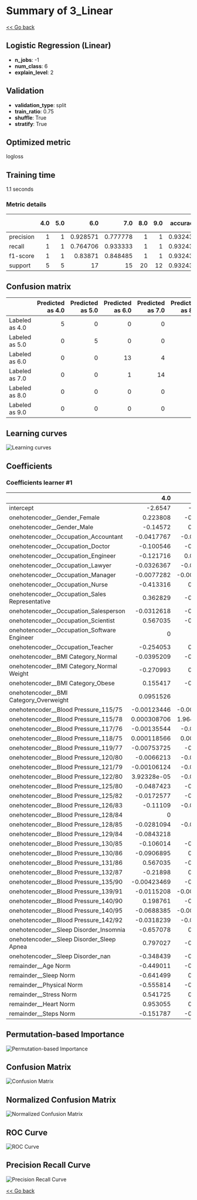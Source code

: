# Summary of 3_Linear

[<< Go back](../README.md)


## Logistic Regression (Linear)
- **n_jobs**: -1
- **num_class**: 6
- **explain_level**: 2

## Validation
 - **validation_type**: split
 - **train_ratio**: 0.75
 - **shuffle**: True
 - **stratify**: True

## Optimized metric
logloss

## Training time

1.1 seconds

### Metric details
|           |   4.0 |   5.0 |       6.0 |       7.0 |   8.0 |   9.0 |   accuracy |   macro avg |   weighted avg |   logloss |
|:----------|------:|------:|----------:|----------:|------:|------:|-----------:|------------:|---------------:|----------:|
| precision |     1 |     1 |  0.928571 |  0.777778 |     1 |     1 |   0.932432 |    0.951058 |       0.938546 |  0.220068 |
| recall    |     1 |     1 |  0.764706 |  0.933333 |     1 |     1 |   0.932432 |    0.949673 |       0.932432 |  0.220068 |
| f1-score  |     1 |     1 |  0.83871  |  0.848485 |     1 |     1 |   0.932432 |    0.947866 |       0.932234 |  0.220068 |
| support   |     5 |     5 | 17        | 15        |    20 |    12 |   0.932432 |   74        |      74        |  0.220068 |


## Confusion matrix
|                |   Predicted as 4.0 |   Predicted as 5.0 |   Predicted as 6.0 |   Predicted as 7.0 |   Predicted as 8.0 |   Predicted as 9.0 |
|:---------------|-------------------:|-------------------:|-------------------:|-------------------:|-------------------:|-------------------:|
| Labeled as 4.0 |                  5 |                  0 |                  0 |                  0 |                  0 |                  0 |
| Labeled as 5.0 |                  0 |                  5 |                  0 |                  0 |                  0 |                  0 |
| Labeled as 6.0 |                  0 |                  0 |                 13 |                  4 |                  0 |                  0 |
| Labeled as 7.0 |                  0 |                  0 |                  1 |                 14 |                  0 |                  0 |
| Labeled as 8.0 |                  0 |                  0 |                  0 |                  0 |                 20 |                  0 |
| Labeled as 9.0 |                  0 |                  0 |                  0 |                  0 |                  0 |                 12 |

## Learning curves
![Learning curves](learning_curves.png)

## Coefficients

### Coefficients learner #1
|                                                |          4.0 |          5.0 |          6.0 |        7.0 |          8.0 |          9.0 |
|:-----------------------------------------------|-------------:|-------------:|-------------:|-----------:|-------------:|-------------:|
| intercept                                      | -2.6547      | -1.75648     |  0.23645     |  2.22206   |  2.03864     | -0.0859765   |
| onehotencoder__Gender_Female                   |  0.223808    | -0.251679    | -0.70877     |  0.297085  | -0.175472    |  0.615029    |
| onehotencoder__Gender_Male                     | -0.14572     |  0.143951    |  0.376642    | -0.174598  |  0.0620987   | -0.262374    |
| onehotencoder__Occupation_Accountant           | -0.0417767   | -0.0760976   | -0.399526    | -0.0810344 |  0.278088    |  0.320347    |
| onehotencoder__Occupation_Doctor               | -0.100546    | -0.211713    |  0.202044    |  1.30655   | -1.34948     |  0.153148    |
| onehotencoder__Occupation_Engineer             | -0.121716    |  0.0788023   | -0.339857    | -0.406731  |  0.636524    |  0.152978    |
| onehotencoder__Occupation_Lawyer               | -0.0326367   | -0.0657327   | -0.377289    |  0.20951   |  0.351792    | -0.0856438   |
| onehotencoder__Occupation_Manager              | -0.0077282   | -0.00491249  | -0.0116207   |  0.0895373 | -0.0328188   | -0.0324571   |
| onehotencoder__Occupation_Nurse                | -0.413316    |  0.421934    |  0.588815    | -0.664899  |  0.187438    | -0.119971    |
| onehotencoder__Occupation_Sales Representative |  0.362829    | -0.102819    | -0.257179    | -0.0030234 | -8.87041e-05 |  0.000281234 |
| onehotencoder__Occupation_Salesperson          | -0.0312618   | -0.222033    |  0.962676    | -0.639449  | -0.0702163   |  0.000283771 |
| onehotencoder__Occupation_Scientist            |  0.567035    | -0.191465    | -0.298792    | -0.0774395 | -0.000574027 |  0.00123526  |
| onehotencoder__Occupation_Software Engineer    |  0           |  0           |  0           |  0         |  0           |  0           |
| onehotencoder__Occupation_Teacher              | -0.254053    |  0.413558    | -0.0196959   |  0.210291  | -0.0552673   | -0.294832    |
| onehotencoder__BMI Category_Normal             | -0.0395209   | -0.306514    | -0.0669581   | -0.106604  |  0.605263    | -0.0856663   |
| onehotencoder__BMI Category_Normal Weight      | -0.270993    |  0.442018    | -0.146159    | -0.48404   |  0.320051    |  0.139122    |
| onehotencoder__BMI Category_Obese              |  0.155417    | -0.591892    |  0.331707    |  0.0281623 | -0.0235466   |  0.100153    |
| onehotencoder__BMI Category_Overweight         |  0.0951526   |  0.32408     | -0.12506     |  0.477869  | -0.62766     | -0.144382    |
| onehotencoder__Blood Pressure_115/75           | -0.00123446  | -0.00769413  | -0.0233603   | -0.454267  |  0.7216      | -0.235044    |
| onehotencoder__Blood Pressure_115/78           |  0.000308706 |  1.96417e-05 |  0.000165982 | -0.067888  | -0.527432    |  0.594826    |
| onehotencoder__Blood Pressure_117/76           | -0.00135544  | -0.0206892   |  0.274247    | -0.144626  |  0.00853618  | -0.116113    |
| onehotencoder__Blood Pressure_118/75           |  0.000118566 |  0.00012832  |  0.000118445 | -0.0476824 | -0.0289385   |  0.0762555   |
| onehotencoder__Blood Pressure_119/77           | -0.00753725  | -0.011446    | -0.0416589   | -0.262596  |  0.383396    | -0.0601585   |
| onehotencoder__Blood Pressure_120/80           | -0.0066213   | -0.0355699   | -0.209427    |  1.09194   | -0.639557    | -0.200765    |
| onehotencoder__Blood Pressure_121/79           | -0.00106124  | -0.0145503   | -0.0842983   | -0.111829  |  0.228956    | -0.0172169   |
| onehotencoder__Blood Pressure_122/80           |  3.92328e-05 | -0.0020451   | -0.00846241  | -0.139117  |  0.233367    | -0.0837818   |
| onehotencoder__Blood Pressure_125/80           | -0.0487423   | -0.102123    |  0.400421    | -0.479636  | -0.157918    |  0.387999    |
| onehotencoder__Blood Pressure_125/82           | -0.0172577   | -0.047574    | -0.245827    |  0.784716  | -0.288164    | -0.185893    |
| onehotencoder__Blood Pressure_126/83           | -0.11109     | -0.0957676   |  0.394217    | -0.148708  | -0.0369743   | -0.00167661  |
| onehotencoder__Blood Pressure_128/84           |  0           |  0           |  0           |  0         |  0           |  0           |
| onehotencoder__Blood Pressure_128/85           | -0.0281094   | -0.0350867   | -0.0461805   |  0.332383  | -0.198801    | -0.024205    |
| onehotencoder__Blood Pressure_129/84           | -0.0843218   |  1.03375     | -0.476897    | -0.463782  | -0.0092856   |  0.000535263 |
| onehotencoder__Blood Pressure_130/85           | -0.106014    | -0.552732    |  0.125406    | -0.111711  |  0.803724    | -0.158672    |
| onehotencoder__Blood Pressure_130/86           | -0.0906895   |  0.254358    | -0.0920171   | -0.0648469 | -0.00683185  |  2.77129e-05 |
| onehotencoder__Blood Pressure_131/86           |  0.567035    | -0.191465    | -0.298792    | -0.0774395 | -0.000574027 |  0.00123526  |
| onehotencoder__Blood Pressure_132/87           | -0.21898     |  0.677753    | -0.239586    | -0.204902  | -0.0144816   |  0.000197149 |
| onehotencoder__Blood Pressure_135/90           | -0.00423469  | -0.213314    | -0.15136     |  0.91029   | -0.303834    | -0.237546    |
| onehotencoder__Blood Pressure_139/91           | -0.0115208   | -0.00461788  |  6.43186e-06 | -0.123835  | -0.0125047   |  0.152472    |
| onehotencoder__Blood Pressure_140/90           |  0.198761    | -0.502758    |  0.361546    | -0.055019  | -0.00289932  |  0.000369351 |
| onehotencoder__Blood Pressure_140/95           | -0.0688385   | -0.00453743  |  0.441158    | -0.425151  | -0.197844    |  0.255213    |
| onehotencoder__Blood Pressure_142/92           | -0.0318239   | -0.0845163   | -0.0298448   |  0.207016  | -0.00814257  | -0.0526885   |
| onehotencoder__Sleep Disorder_Insomnia         | -0.657078    |  0.503989    |  0.107403    |  0.512642  | -0.185129    | -0.281826    |
| onehotencoder__Sleep Disorder_Sleep Apnea      |  0.797027    | -0.145579    | -0.25791     | -0.564334  | -0.118977    |  0.289773    |
| onehotencoder__Sleep Disorder_nan              | -0.348439    | -0.682425    |  0.347789    |  0.0512478 |  0.559538    |  0.0722898   |
| remainder__Age Norm                            | -0.449011    | -0.761144    |  0.0527459   |  0.277715  | -0.292201    |  1.1719      |
| remainder__Sleep Norm                          | -0.641499    |  0.164402    | -1.82608     |  0.651684  | -0.0986001   |  1.75009     |
| remainder__Physical Norm                       | -0.555814    | -0.633962    | -0.0352203   |  0.22764   |  0.664448    |  0.332907    |
| remainder__Stress Norm                         |  0.541725    |  0.436833    |  1.15046     |  0.431745  | -1.16888     | -1.39189     |
| remainder__Heart Norm                          |  0.953055    |  0.120094    | -0.146378    | -0.362036  | -0.211656    | -0.353079    |
| remainder__Steps Norm                          | -0.151787    | -0.609928    |  0.655952    | -0.201928  |  0.55286     | -0.245168    |


## Permutation-based Importance
![Permutation-based Importance](permutation_importance.png)
## Confusion Matrix

![Confusion Matrix](confusion_matrix.png)


## Normalized Confusion Matrix

![Normalized Confusion Matrix](confusion_matrix_normalized.png)


## ROC Curve

![ROC Curve](roc_curve.png)


## Precision Recall Curve

![Precision Recall Curve](precision_recall_curve.png)



[<< Go back](../README.md)
